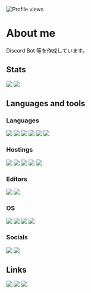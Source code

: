 ![Profile views](https://komarev.com/ghpvc/?username=tubuanha)

# About me

Discord Bot 等を作成しています。

## Stats

![](https://github-readme-stats.vercel.app/api/?username=tubuanha&show_icons=true&count_private=true)
![](https://github-readme-stats.vercel.app/api/top-langs/?username=tubuanha&layout=compact)

## Languages and tools

### Languages

![](https://img.shields.io/badge/Node.js-3c873a?labelColor=black&logo=node.js)
![](https://img.shields.io/badge/Nuxt.js-41b883?labelColor=black&logo=nuxt.js)
![](https://img.shields.io/badge/Vue.js-34495e?labelColor=black&logo=vue.js)
![](https://img.shields.io/badge/JavaScript-f0db4f?labelColor=black&logo=javascript)
![](https://img.shields.io/badge/TypeScript-007acc?labelColor=black&logo=typescript)
![](https://img.shields.io/badge/Python-ffe873?labelColor=black&logo=python)

### Hostings

![](https://img.shields.io/badge/Cloudflare-f48120?labelColor=black&logo=cloudflare)
![](https://img.shields.io/badge/Heroku-6762a6?labelColor=black&logo=heroku)
![](https://img.shields.io/badge/Vercel-f5f5f5?labelColor=black&logo=vercel)
![](https://img.shields.io/badge/Netlify-32fce2?labelColor=black&logo=netlify)
![](https://img.shields.io/badge/Replit-9c9c9c?labelColor=black&logo=replit)

### Editors

![](https://img.shields.io/badge/Visual_Studio_Code-0078d7?labelColor=black&logo=visual-studio-code)
![](https://img.shields.io/badge/IntelliJ_IDEA-f25622?labelColor=black&logo=intellij-idea)

### OS

![](https://img.shields.io/badge/Windows-00a4ef?labelColor=black&logo=windows)
![](https://img.shields.io/badge/Linux-ffea00?labelColor=black&logo=linux)
![](https://img.shields.io/badge/Android-32de84?labelColor=black&logo=android)
![](https://img.shields.io/badge/iPadOS-ff87cf?labelColor=black&logo=ios)

### Socials

![](https://img.shields.io/badge/Twitter_(@tubuanha2124)-1da1f2?labelColor=black&logo=twitter)
![](https://img.shields.io/badge/Discord_(つぶあん派%232124)-5865f2?labelColor=black&logo=discord)

## Links

[![](https://ricapitolare.vercel.app/svg?url=https://tubuanha.com)](https://tubuanha.com)
[![](https://ricapitolare.vercel.app/svg?url=https://battlecats.win)](https://battlecats.win)
[![](https://ricapitolare.vercel.app/svg?url=https://dissoku.net)](https://dissoku.net)
